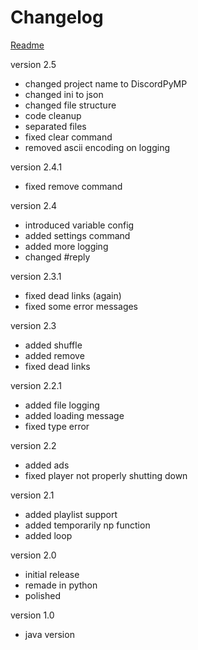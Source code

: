 # Changelog
<a href="README.md">Readme</a> <br>

version 2.5
- changed project name to DiscordPyMP
- changed ini to json
- changed file structure
- code cleanup
- separated files
- fixed clear command
- removed ascii encoding on logging

version 2.4.1
- fixed remove command

version 2.4
- introduced variable config
- added settings command
- added more logging
- changed #reply

version 2.3.1
- fixed dead links (again)
- fixed some error messages

version 2.3
- added shuffle
- added remove
- fixed dead links

version 2.2.1
- added file logging
- added loading message
- fixed type error

version 2.2
- added ads
- fixed player not properly shutting down

version 2.1
- added playlist support
- added temporarily np function
- added loop

version 2.0
- initial release
- remade in python
- polished

version 1.0
- java version
